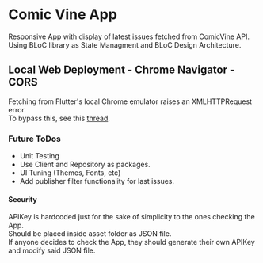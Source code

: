 # Comic Vine App

Responsive App with display of latest issues fetched from ComicVine API.  
Using BLoC library as State Managment and BLoC Design Architecture.

## Local Web Deployment - Chrome Navigator - CORS

Fetching from Flutter's local Chrome emulator raises an XMLHTTPRequest error.  
To bypass this, see this [thread](https://stackoverflow.com/questions/71157863/dart-flutter-http-request-raises-xmlhttprequest-error).

### Future ToDos

- Unit Testing
- Use Client and Repository as packages.
- UI Tuning (Themes, Fonts, etc)
- Add publisher filter functionality for last issues.

#### Security

APIKey is hardcoded just for the sake of simplicity to the ones checking the App.  
Should be placed inside asset folder as JSON file.  
If anyone decides to check the App, they should generate their own APIKey and modify said JSON file.

